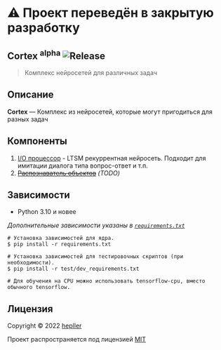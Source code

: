 # ⚠ Проект переведён в закрытую разработку

## Cortex <sup>alpha</sup> ![Release](https://img.shields.io/github/v/release/hepller/cortex)

> Комплекс нейросетей для различных задач

## Описание

__Cortex__ — Комплекс из нейросетей, которые могут пригодиться для разных задач

## Компоненты

1. [I/O процессор](core/io_processor/readme.md) - LTSM рекуррентная нейросеть. Подходит для имитации диалога типа вопрос-ответ и т.п.
2. [~~Распознаватель объектов~~](core/object_recognizer/readme.md) *(TODO)*

## Зависимости

- Python 3.10 и новее

*Дополнительные зависимости указаны в [`requirements.txt`](requirements.txt)*

```shell
# Установка зависимостей для ядра.
$ pip install -r requirements.txt

# Установка зависимостей для тестировочных скриптов (при необходимости).
$ pip install -r test/dev_requirements.txt

# Для обучения на CPU можно использовать tensorflow-cpu, вместо обычного tensorflow.
```

## Лицензия

Copyright © 2022 [hepller](https://github.com/hepller)

Проект распространяется под лицензией [MIT](license)
